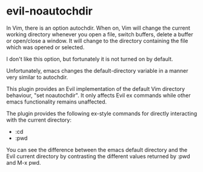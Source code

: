 evil-noautochdir
================

In Vim, there is an option autochdir. When on, Vim will change the current
working directory whenever you open a file, switch buffers, delete a buffer
or open/close a window. It will change to the directory containing the file
which was opened or selected.

I don't like this option, but fortunately it is not turned on by default.

Unfortunately, emacs changes the default-directory variable in a manner very
similar to autochdir.

This plugin provides an Evil implementation of the default Vim directory
behaviour, "set noautochdir". It only affects Evil ex commands while other emacs
functionality remains unaffected.

The plugin provides the following ex-style commands for directly interacting with
the current directory:

*   :cd
*   :pwd

You can see the difference between the emacs default directory and the Evil
current directory by contrasting the different values returned by :pwd and M-x pwd.
